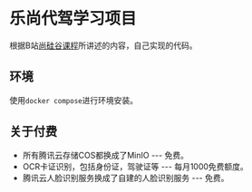# 乐尚代驾学习项目

根据B站[尚硅谷课程](https://www.bilibili.com/video/BV1nW421R7qJ)所讲述的内容，自己实现的代码。

## 环境

使用`docker compose`进行环境安装。

## 关于付费

* 所有腾讯云存储COS都换成了MinIO --- 免费。
* OCR卡证识别，包括身份证，驾驶证等 --- 每月1000免费额度。
* 腾讯云人脸识别服务换成了自建的人脸识别服务 --- 免费。
